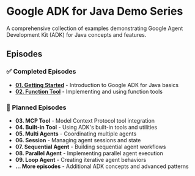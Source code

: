 # Google ADK for Java Demo Series

A comprehensive collection of examples demonstrating Google Agent Development Kit (ADK) for Java concepts and features.

## Episodes

### ✅ Completed Episodes

- **[01. Getting Started](01.Getting-Started/)** - Introduction to Google ADK for Java basics
- **[02. Function Tool](02.Function-Tool/)** - Implementing and using function tools

### 🚧 Planned Episodes

- **03. MCP Tool** - Model Context Protocol tool integration
- **04. Built-in Tool** - Using ADK's built-in tools and utilities
- **05. Multi Agents** - Coordinating multiple agents
- **06. Session** - Managing agent sessions and state
- **07. Sequential Agent** - Building sequential agent workflows
- **08. Parallel Agent** - Implementing parallel agent execution
- **09. Loop Agent** - Creating iterative agent behaviors
- **... More episodes** - Additional ADK concepts and advanced patterns